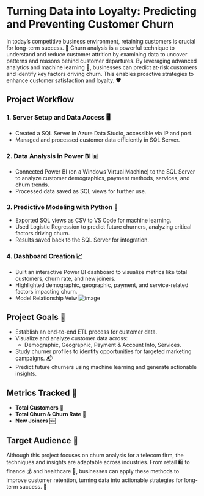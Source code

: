 # Turning Data into Loyalty: Predicting and Preventing Customer Churn

In today’s competitive business environment, retaining customers is crucial for long-term success. 🔑 Churn analysis is a powerful technique to understand and reduce customer attrition by examining data to uncover patterns and reasons behind customer departures. By leveraging advanced analytics and machine learning 🤖, businesses can predict at-risk customers and identify key factors driving churn. This enables proactive strategies to enhance customer satisfaction and loyalty. ❤️

## Project Workflow

### 1. Server Setup and Data Access 🖥️
- Created a SQL Server in Azure Data Studio, accessible via IP and port.
- Managed and processed customer data efficiently in SQL Server.

### 2. Data Analysis in Power BI 📊
- Connected Power BI (on a Windows Virtual Machine) to the SQL Server to analyze customer demographics, payment methods, services, and churn trends.
- Processed data saved as SQL views for further use.

### 3. Predictive Modeling with Python 🐍
- Exported SQL views as CSV to VS Code for machine learning.
- Used Logistic Regression to predict future churners, analyzing critical factors driving churn.
- Results saved back to the SQL Server for integration.

### 4. Dashboard Creation 📈
- Built an interactive Power BI dashboard to visualize metrics like total customers, churn rate, and new joiners.
- Highlighted demographic, geographic, payment, and service-related factors impacting churn.
- Model Relationship Veiw 
![image](https://github.com/user-attachments/assets/a6c844df-93d3-4d4d-99ba-88a6d52d2c0b)



## Project Goals 🎯
- Establish an end-to-end ETL process for customer data.
- Visualize and analyze customer data across:
  - Demographic, Geographic, Payment & Account Info, Services.
- Study churner profiles to identify opportunities for targeted marketing campaigns. 📬
- Predict future churners using machine learning and generate actionable insights.

## Metrics Tracked 📌
- **Total Customers** 👥
- **Total Churn & Churn Rate** 🔄
- **New Joiners** 🆕

## Target Audience 🏢

Although this project focuses on churn analysis for a telecom firm, the techniques and insights are adaptable across industries. From retail 🛍️ to finance 💰 and healthcare 🏥, businesses can apply these methods to improve customer retention, turning data into actionable strategies for long-term success. 🌟
